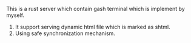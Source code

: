 This is a rust server which contain gash terminal which is implement by myself.
1. It support serving dynamic html file which is marked as shtml.
2. Using safe synchronization mechanism.

